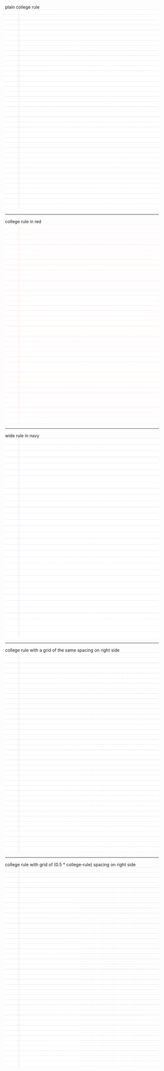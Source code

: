 plain college rule
<br/>
<img src="eg-plain-college.png" width=650 />

<hr/>

college rule in red
<br/>
<img src="eg-plain-college-red.png" width=650 />

<hr/>

wide rule in navy
<br/>
<img src="eg-plain-wide-navy.png" width=650 />

<hr/>

college rule with a grid of the same spacing on right side
<br/>
<img src="eg-right-grid.png" width=650 />

<hr/>

college rule with grid of (0.5 * college-rule) spacing on right side
<br/>
<img src="eg-right-grid-sm.png" width=650 />

